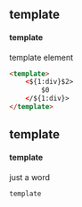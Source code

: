 ## template
#### template
template element
```html
<template>
	<${1:div}$2>
		$0
	</${1:div}>
</template>
```

## template
#### template
just a word
```javascript
template
```